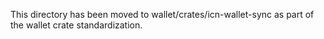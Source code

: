 This directory has been moved to wallet/crates/icn-wallet-sync as part of the wallet crate standardization.
